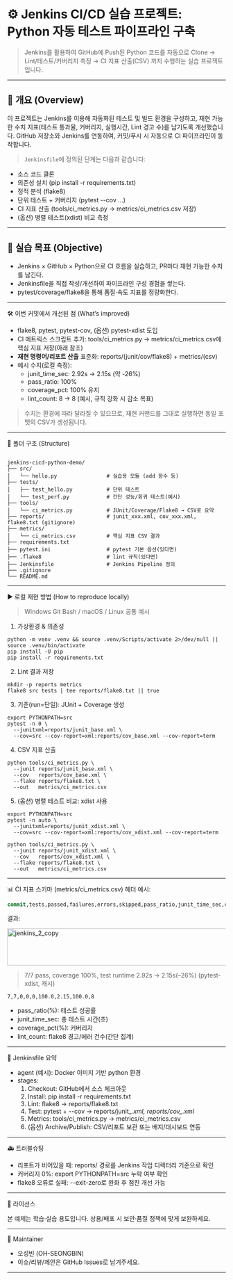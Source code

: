 # ⚙️ Jenkins CI/CD 실습 프로젝트: Python 자동 테스트 파이프라인 구축

> Jenkins를 활용하여 GitHub에 Push된 Python 코드를 자동으로 Clone → Lint/테스트/커버리지 측정 → CI 지표 산출(CSV) 까지 수행하는 실습 프로젝트입니다.

---

## 🧠 개요 (Overview)

이 프로젝트는 Jenkins를 이용해 자동화된 테스트 및 빌드 환경을 구성하고,
재현 가능한 수치 지표(테스트 통과율, 커버리지, 실행시간, Lint 경고 수)를 남기도록 개선했습니다.
GitHub 저장소와 Jenkins를 연동하여, 커밋/푸시 시 자동으로 CI 파이프라인이 동작합니다.

> `Jenkinsfile`에 정의된 단계는 다음과 같습니다:
- 소스 코드 클론
- 의존성 설치 (pip install -r requirements.txt)
- 정적 분석 (flake8)
- 단위 테스트 + 커버리지 (pytest --cov …)
- CI 지표 산출 (tools/ci_metrics.py → metrics/ci_metrics.csv 저장)
- (옵션) 병렬 테스트(xdist) 비교 측정

---

## 🎯 실습 목표 (Objective)

- Jenkins × GitHub × Python으로 CI 흐름을 실습하고, PR마다 재현 가능한 수치를 남긴다.
- Jenkinsfile을 직접 작성/개선하여 파이프라인 구성 경험을 쌓는다.
- pytest/coverage/flake8을 통해 품질·속도 지표를 정량화한다.

---

🛠️ 이번 커밋에서 개선된 점 (What’s improved)
- flake8, pytest, pytest-cov, (옵션) pytest-xdist 도입
- CI 메트릭스 스크립트 추가: tools/ci_metrics.py
  → metrics/ci_metrics.csv에 핵심 지표 저장(아래 참조)
- **재현 명령어/리포트 산출** 표준화: reports/(junit/cov/flake8) + metrics/(csv)
- 예시 수치(로컬 측정):
  - junit_time_sec: 2.92s → 2.15s (약 -26%)
  - pass_ratio: 100%
  - coverage_pct: 100% 유지
  - lint_count: 8 → 8 (예시, 규칙 강화 시 감소 목표)
> 수치는 환경에 따라 달라질 수 있으므로, 재현 커맨드를 그대로 실행하면 동일 포맷의 CSV가 생성됩니다.

--- 

📁 폴더 구조 (Structure)

```text

jenkins-cicd-python-demo/
├── src/
│   └── hello.py                # 실습용 모듈 (add 함수 등)
├── tests/
│   ├── test_hello.py           # 단위 테스트
│   └── test_perf.py            # 간단 성능/회귀 테스트(예시)
├── tools/
│   └── ci_metrics.py           # JUnit/Coverage/Flake8 → CSV로 요약
├── reports/                    # junit_xxx.xml, cov_xxx.xml, flake8.txt (gitignore)
├── metrics/
│   └── ci_metrics.csv          # 핵심 지표 CSV 결과
├── requirements.txt
├── pytest.ini                  # pytest 기본 옵션(있다면)
├── .flake8                     # lint 규칙(있다면)
├── Jenkinsfile                 # Jenkins Pipeline 정의
├── .gitignore
└── README.md

```

---

▶️ 로컬 재현 방법 (How to reproduce locally)
> Windows Git Bash / macOS / Linux 공통 예시

1. 가상환경 & 의존성

```text
python -m venv .venv && source .venv/Scripts/activate 2>/dev/null || source .venv/bin/activate
pip install -U pip
pip install -r requirements.txt
```

2. Lint 결과 저장

```text
mkdir -p reports metrics
flake8 src tests | tee reports/flake8.txt || true
```

3. 기준(run=단일): JUnit + Coverage 생성

```text
export PYTHONPATH=src
pytest -n 0 \
  --junitxml=reports/junit_base.xml \
  --cov=src --cov-report=xml:reports/cov_base.xml --cov-report=term
```

4. CSV 지표 산출

```text
python tools/ci_metrics.py \
  --junit reports/junit_base.xml \
  --cov   reports/cov_base.xml \
  --flake reports/flake8.txt \
  --out   metrics/ci_metrics.csv
```

5. (옵션) 병렬 테스트 비교: xdist 사용

```text
export PYTHONPATH=src
pytest -n auto \
  --junitxml=reports/junit_xdist.xml \
  --cov=src --cov-report=xml:reports/cov_xdist.xml --cov-report=term

python tools/ci_metrics.py \
  --junit reports/junit_xdist.xml \
  --cov   reports/cov_xdist.xml \
  --flake reports/flake8.txt \
  --out   metrics/ci_metrics.csv
```

---

📊 CI 지표 스키마 (metrics/ci_metrics.csv)
헤더 예시:
```sql
commit,tests,passed,failures,errors,skipped,pass_ratio,junit_time_sec,coverage_pct,lint_count
```
결과:

<img width="663" height="85" alt="jenkins_2_copy" src="https://github.com/user-attachments/assets/1fddcaac-e57c-4535-8572-324407f9e07c" />

> 7/7 pass, coverage 100%, test runtime 2.92s → 2.15s(–26%) (pytest-xdist, 캐시)


```text
7,7,0,0,0,100.0,2.15,100.0,8
```

- pass_ratio(%): 테스트 성공률
- junit_time_sec: 총 테스트 시간(초)
- coverage_pct(%): 커버리지
- lint_count: flake8 경고/에러 건수(간단 집계)


---

🧩 Jenkinsfile 요약
- agent (예시): Docker 이미지 기반 python 환경
- stages:
  1. Checkout: GitHub에서 소스 체크아웃
  2. Install: pip install -r requirements.txt
  3. Lint: flake8 → reports/flake8.txt
  4. Test: pytest + --cov → reports/junit_*.xml, reports/cov_*.xml
  5. Metrics: tools/ci_metrics.py → metrics/ci_metrics.csv
  6. (옵션) Archive/Publish: CSV/리포트 보관 또는 배지/대시보드 연동

---

🚑 트러블슈팅
- 리포트가 비어있을 때: reports/ 경로를 Jenkins 작업 디렉터리 기준으로 확인
- 커버리지 0%: export PYTHONPATH=src 누락 여부 확인
- flake8 오류로 실패: --exit-zero로 완화 후 점진 개선 가능

---

📌 라이선스

본 예제는 학습·실습 용도입니다. 상용/배포 시 보안·품질 정책에 맞게 보완하세요.

---

👤 Maintainer

- 오성빈 (OH-SEONGBIN)
- 이슈/리뷰/제안은 GitHub Issues로 남겨주세요.

---
